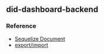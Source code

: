## did-dashboard-backend

### Reference
- [Sequelize Document](https://sequelize.org/v5/)
- [export/import](https://beomy.tistory.com/22)